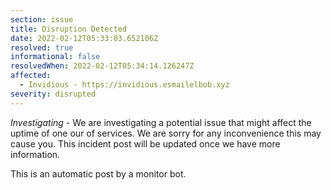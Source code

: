 ```yaml
---
section: issue
title: Disruption Detected
date: 2022-02-12T05:33:03.652106Z
resolved: true
informational: false
resolvedWhen: 2022-02-12T05:34:14.126247Z
affected:
  - Invidious - https://invidious.esmailelbob.xyz
severity: disrupted
---
```

*Investigating* - We are investigating a potential issue that might affect the uptime of one our of services. We are sorry for any inconvenience this may cause you. This incident post will be updated once we have more information.

This is an automatic post by a monitor bot.
        